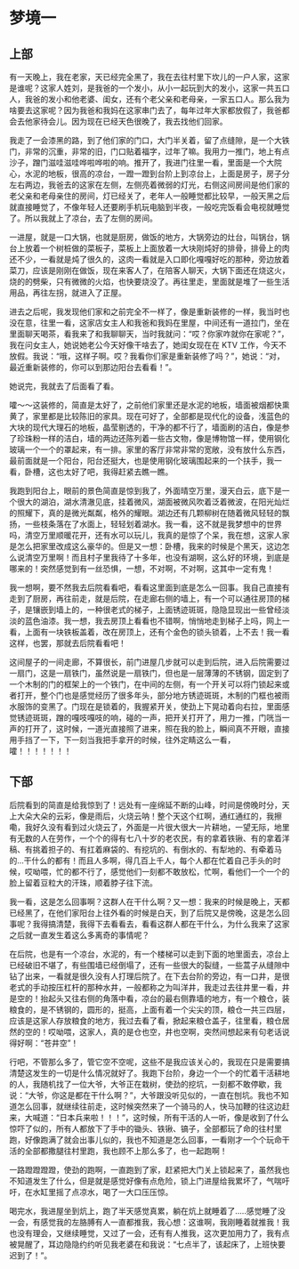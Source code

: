 # 梦境一

## 上部

有一天晚上，我在老家，天已经完全黑了，我在去往村里下坎儿的一户人家，这家是谁呢？这家人姓刘，是我爸的一个发小，从小一起玩到大的发小，这家一共五口人，我爸的发小和他老婆、闺女，还有个老父亲和老母亲，一家五口人。那么我为啥要去这家呢？因为我爸和我妈在这家串门去了，每年过年大家都放假了，我爸都会去他家待会儿。因为现在已经天色很晚了，我去找他们回家。

我走了一会漆黑的路，到了他们家的门口，大门半关着，留了点缝隙，是一个大铁门，非常的沉重，非常的旧，门口贴着福字，过年了嘛。我用力一推门，地上有点沙子，蹭门滋哇滋哇哗啦哗啦的响。推开了，我进门往里一看，里面是一个大院心，水泥的地板，很高的凉台，一蹬一蹬到台阶上到凉台上，上面是房子，房子分左右两边，我爸去的这家在左侧，左侧亮着微弱的灯光，右侧这间房间是他们家的老父亲和老母亲住的房间，灯已经关了，老年人一般睡觉都比较早，一般天黑之后就直接睡觉了，不像年轻人还要刷手机玩电脑到半夜，一般吃完饭看会电视就睡觉了。所以我就上了凉台，去了左侧的房间。

一进屋，就是一口大锅，也就是厨房，做饭的地方，大锅旁边的灶台，叫锅台，锅台上放着一个树桩做的菜板子，菜板上上面放着一大块刚炖好的排骨，排骨上的肉还不少，一看就是炖了很久的，这肉一看就是入口即化嘎嘎好吃的那种，旁边放着菜刀，应该是刚刚在做饭，现在来客人了，在陪客人聊天，大锅下面还在烧这火，烧的的劈柴，只有微微的火焰，也快要烧没了。再往里走，里面就是堆了一些生活用品，再往左拐，就进入了正屋。

进去之后呢，我发现他们家和之前完全不一样了，像是重新装修的一样，我当时也没在意，往里一看，这家店女主人和我爸和我妈在里屋，中间还有一道拉门，坐在里面聊天喝茶，看我来了和我聊聊天，当时我就问：“哎？你家咋就你在家呢？”，我在问女主人，她说她老公今天好像干啥去了，她闺女现在在 KTV 工作，今天不放假。我说：“哦，这样子啊。哎？我看你们家是重新装修了吗？”，她说：“对，最近重新装修的，你可以到那边阳台去看看！”。

她说完，我就去了后面看了看。

嚯～～这装修的，简直是太好了，之前他们家里还是水泥的地板，墙面被烟都快熏黄了，家里都是比较陈旧的家具。现在可好了，全部都是现代化的设备，浅蓝色的大块的现代大理石的地板，晶莹剔透的，干净的都不行了，墙面刷的洁白，像是参了珍珠粉一样的洁白，墙的两边还陈列着一些古文物，像是博物馆一样，使用钢化玻璃一个一个的罩起来，有一排。家里的客厅非常非常的宽敞，没有放什么东西，最前面就是一个阳台，阳台还挺大，也是使用钢化玻璃围起来的一个扶手，我一看，卧槽，这也太好了吧，我得赶紧去瞧一瞧。

我跑到阳台上，眼前的景色简直是惊到我了，外面晴空万里，漫天白云，底下是一个很大的湖泊，湖水清澈见底，挂着微风，湖面被微风吹着泛着微波，在阳光灿烂的照耀下，真的是微光粼粼，格外的耀眼。湖边还有几颗柳树在随着微风轻轻的飘扬，一些枝条落在了水面上，轻轻划着湖水。我一看，这不就是我梦想中的世界吗，清空万里顺暖花开，还有水可以玩儿，我真的是惊了个呆，我在想，这家人家是怎么把家里改成这么豪华的。但是又一想：卧槽，我来的时候是个黑天，这边怎么说清空万里啊！而且村子里我待了十多年，也没有湖啊，这么好的环境，到底是哪来的！突然感觉到有一丝恐惧，一想，不对啊，不对啊，这其中一定有鬼！

我一想啊，要不然我去后院看看吧，看看这里面到底是怎么一回事。我自己直接有走到了厨房，再往前走，就是后院，在走廊右侧的墙上，有一个可以通往房顶的梯子，是镶嵌到墙上的，一种很老式的梯子，上面锈迹斑斑，隐隐显现出一些曾经淡淡的蓝色油漆。我一想，我去房顶上看看也不错啊，悄悄地走到梯子上吗，网上一看，上面有一块铁板盖着，改在房顶上，还有个金色的锁头锁着，上不去！我一看这样，也罢，那就去后院看看吧！

这间屋子的一间走廊，不算很长，前门进屋几步就可以走到后院，进入后院需要过一扇门，这是一扇铁门，虽然说是一扇铁门，但也是一层薄薄的不锈钢，固定到了一个木制的门的框架上的一个铁门，在中间的左侧，有一个开关可以将门锁起来或者打开，整个门也是感觉经历了很多年头，部分地方锈迹斑斑，木制的门框也被雨水服饰的变黑了。门现在是锁着的，我握紧开关，使劲上下晃动着向右拉，里面感觉锈迹斑斑，蹭的嘎吱嘎吱的响，碰的一声，把开关打开了，用力一推，门咣当一声的打开了，这时候，一道光直接照了进来，照在我的脸上，瞬间真不开眼，直接用手挡了一下，下一刻当我把手拿开的时候，往外定睛这么一看，嚯！！！！！！！

## 下部

后院看到的简直是给我惊到了！远处有一座绵延不断的山峰，时间是傍晚时分，天上大朵大朵的云彩，像是雨后，火烧云呐！整个天这个红啊，通红通红的，我擦嘞，我好久没有看到过火烧云了，外面是一片很大很大一片耕地，一望无际，地里有无数的人在劳作，一个个的得有七八十岁的老农民，有的拿着铁锹、有的拿着洋稿、有挑着担子的、有扛着麻袋的、有挖坑的、有倒水的、有犁地的、有牵着马的...干什么的都有！而且人多啊，得几百上千人，每个人都在忙着自己手头的时候，哎呦喂，忙的都不行了，感觉他们一刻都不敢放松，忙啊，看他们一个一个的脸上留着豆粒大的汗珠，顺着脖子往下流。

我一看，这是怎么回事啊？这群人在干什么啊？又一想：我来的时候是晚上，天都已经黑了，在他们家阳台上往外看的时候是白天，到了后院又是傍晚，这是怎么回事呢？我得搞清楚，我得下去看看去，看看这群人都在干什么，为什么我来了这家之后就一直发生着这么多离奇的事情呢？

在后院，也是有一个凉台，水泥的，有一个楼梯可以走到下面的地里面去，凉台上已经破旧不堪了，有些围墙已经倒塌了，还有一些很大的裂缝，一些蒿子从缝隙中钻了出来，一看就是很久没有人打理后院了。在下去台阶的旁边，有一口井，是很老式的手动按压杠杆的那种水井，一般都称之为叫洋井，我走过去往井里一看，井是空的！抬起头又往右侧的角落中看，凉台的最右侧靠墙的地方，有一个粮仓，装粮食的，是不锈钢的，圆形的，挺高，上面有着一个尖尖的顶，粮仓一共三四层，应该是这家人存放粮食的地方，我过去看了看，掀起来粮仓盖子，往里看，粮仓居然的空的！哎呦喂，这家人，真的是仓也空，井也空啊，突然间想起来有句老话说得好啊：“苍井空”！

行吧，不管那么多了，管它空不空呢，这些不是我应该关心的，我现在只是需要搞清楚这发生的一切是什么情况就好了。我跑下台阶，身边一个一个的忙着干活耕地的人，我随机找了一位大爷，大爷正在栽树，使劲的挖坑，一刻都不敢停歇，我说：“大爷，你这是都在干什么啊？”，大爷跟没听见似的，一直在刨坑。我也不知道怎么回事，就继续往前走，这时候突然来了一个骑马的人，快马加鞭的往这边赶来，大喊道：“日本兵来啦！！！”，这时候，所有干活的人一听，像是收到了什么惊吓了似的，所有人都放下了手中的锄头、铁锹、镐子，全部都玩了命的往村里跑，好像跑满了就会出事儿似的，我也不知道是怎么回事，一看刚才一个个玩命干活的全部都撒腿往村里跑，我也顾不上那么多了，也一起跑啊！

一路蹬蹬蹬蹬，使劲的跑啊，一直跑到了家，赶紧把大门关上锁起来了，虽然我也不知道发生了什么，但是就是感觉好像有点危险，锁上门进屋给我累坏了，气喘吁吁，在水缸里摇了点凉水，喝了一大口压压惊。

喝完水，我进屋坐到炕上，跑了半天感觉真累，躺在炕上就睡着了.....感觉睡了没一会，有感觉我的左胳膊有人一直都推我，我心想：这谁啊，我刚睡着就推我！我也没有理会，又继续睡觉，又过了一会，还有有人推我，这次更加用力了，我有点被晃醒了，耳边隐隐约约听见我老婆在和我说：“七点半了，该起床了，上班快要迟到了！”。

